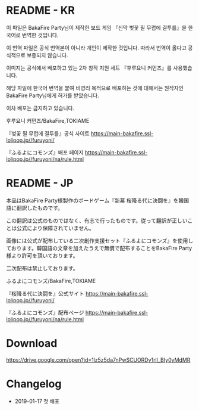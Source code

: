 # README - KR
이 파일은 BakaFire Party님이 제작한 보드 게임 『신막 벚꽃 필 무렵에 결투를』을 한국어로 번역한 것입니다.  

이 번역 파일은 공식 번역본이 아니라 개인이 제작한 것입니다. 따라서 번역이 옳다고 공식적으로 보증되지 않습니다.  

이미지는 공식에서 배포하고 있는 2차 창작 지원 세트 『후루요니 커먼즈』를 사용했습니다.   

해당 파일에 한국어 번역을 붙여 비영리 목적으로 배포하는 것에 대해서는 원작자인 BakaFire Party님에게 허가를 받았습니다.  

이차 배포는 금지하고 있습니다.  

후루요니 커먼즈/BakaFire,TOKIAME

『벚꽃 필 무렵에 결투를』공식 사이트
https://main-bakafire.ssl-lolipop.jp//furuyoni/

『ふるよにコモンズ』배포 페이지
https://main-bakafire.ssl-lolipop.jp//furuyoni/na/rule.html


# README - JP
本品はBakaFire Party様製作のボードゲーム『新幕 桜降る代に決闘を』を韓国語に翻訳したものです。  

この翻訳は公式のものではなく、有志で行ったものです。従って翻訳が正しいことは公式により保障されていません。  

画像には公式が配布している二次創作支援セット『ふるよにコモンズ』を使用しております。韓国語の文章を加えたうえで無償で配布することをBakaFire Party様より許可を頂いております。  

二次配布は禁止しております。  

ふるよにコモンズ/BakaFire,TOKIAME  

『桜降る代に決闘を』公式サイト
https://main-bakafire.ssl-lolipop.jp//furuyoni/

『ふるよにコモンズ』配布ページ
https://main-bakafire.ssl-lolipop.jp//furuyoni/na/rule.html

# Download
https://drive.google.com/open?id=1lz5z5da7nPwSCUORDy1rll_BIy0yMdMR

# Changelog
* 2019-01-17 첫 배포
